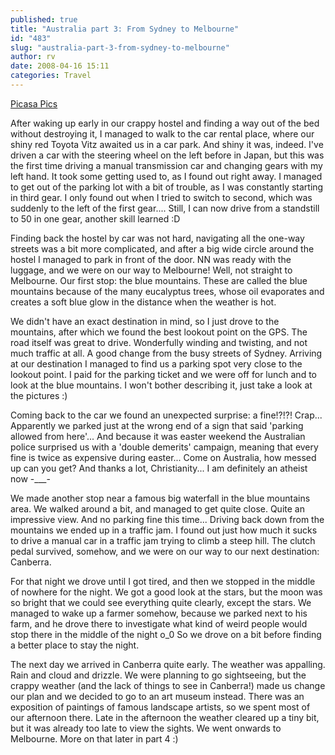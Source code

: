 ```yaml
---
published: true
title: "Australia part 3: From Sydney to Melbourne"
id: "483"
slug: "australia-part-3-from-sydney-to-melbourne"
author: rv
date: 2008-04-16 15:11
categories: Travel
---
```

<a href="http://picasaweb.google.com/rv7021/BestOfAustraliaPart2" target="_blank">Picasa Pics</a>

After waking up early in our crappy hostel and finding a way out of the bed without destroying it, I managed to walk to the car rental place, where our shiny red Toyota Vitz awaited us in a car park. And shiny it was, indeed. I've driven a car with the steering wheel on the left before in Japan, but this was the first time driving a manual transmission car and changing gears with my left hand. It took some getting used to, as I found out right away. I managed to get out of the parking lot with a bit of trouble, as I was constantly starting in third gear. I only found out when I tried to switch to second, which was suddenly to the left of the first gear.... Still, I can now drive from a standstill to 50 in one gear, another skill learned :D

Finding back the hostel by car was not hard, navigating all the one-way streets was a bit more complicated, and after a big wide circle around the hostel I managed to park in front of the door. NN was ready with the luggage, and we were on our way to Melbourne! Well, not straight to Melbourne. Our first stop: the blue mountains. These are called the blue mountains because of the many eucalyptus trees, whose oil evaporates and creates a soft blue glow in the distance when the weather is hot.

We didn't have an exact destination in mind, so I just drove to the mountains, after which we found the best lookout point on the GPS. The road itself was great to drive. Wonderfully winding and twisting, and not much traffic at all. A good change from the busy streets of Sydney. Arriving at our destination I managed to find us a parking spot very close to the lookout point. I paid for the parking ticket and we were off for lunch and to look at the blue mountains. I won't bother describing it, just take a look at the pictures :)

Coming back to the car we found an unexpected surprise: a fine!?!?! Crap... Apparently we parked just at the wrong end of a sign that said 'parking allowed from here'... And because it was easter weekend the Australian police surprised us with a 'double demerits' campaign, meaning that every fine is twice as expensive during easter... Come on Australia, how messed up can you get? And thanks a lot, Christianity... I am definitely an atheist now -___-

We made another stop near a famous big waterfall in the blue mountains area. We walked around a bit, and managed to get quite close. Quite an impressive view. And no parking fine this time... Driving back down from the mountains we ended up in a traffic jam. I found out just how much it sucks to drive a manual car in a traffic jam trying to climb a steep hill. The clutch pedal survived, somehow, and we were on our way to our next destination: Canberra.

For that night we drove until I got tired, and then we stopped in the middle of nowhere for the night. We got a good look at the stars, but the moon was so bright that we could see everything quite clearly, except the stars. We managed to wake up a farmer somehow, because we parked next to his farm, and he drove there to investigate what kind of weird people would stop there in the middle of the night o_0 So we drove on a bit before finding a better place to stay the night.

The next day we arrived in Canberra quite early. The weather was appalling. Rain and cloud and drizzle. We were planning to go sightseeing, but the crappy weather (and the lack of things to see in Canberra!) made us change our plan and we decided to go to an art museum instead. There was an exposition of paintings of famous landscape artists, so we spent most of our afternoon there. Late in the afternoon the weather cleared up a tiny bit, but it was already too late to view the sights. We went onwards to Melbourne. More on that later in part 4 :)
